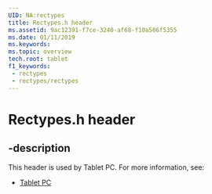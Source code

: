 ```yaml
---
UID: NA:rectypes
title: Rectypes.h header
ms.assetid: 9ac12391-f7ce-3240-af68-f10a506f5355
ms.date: 01/11/2019
ms.keywords: 
ms.topic: overview
tech.root: tablet
f1_keywords:
 - rectypes
 - rectypes/rectypes
---
```


# Rectypes.h header


## -description

This header is used by Tablet PC. For more information, see:

- [Tablet PC](../_tablet/index.md)

